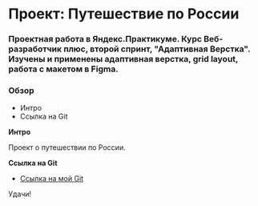 # Проект: Путешествие по России

### Проектная работа в Яндекс.Практикуме. Курс Веб-разработчик плюс, второй спринт, "Адаптивная Верстка". Изучены и применены адаптивная верстка, grid layout, работа с макетом в Figma.

### Обзор
* Интро
* Ссылка на Git

**Интро**

Проект о путешествии по России.

**Ссылка на Git**

* [Ссылка на мой Git](https://github.com/arararararararararararararar)

Удачи!

